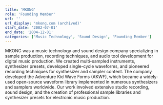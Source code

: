```yaml
---
title: 'MKONG'
role: 'Founding Member'
url: ''
url_display: 'mkong.com (archived)'
start_date: '2002-07-01'
end_date: '2004-12-01'
categories: ['Music Technology', 'Sound Design', 'Founding Member']
---
```


MKONG was a music technology and sound design company specializing in sample
production, recording techniques, and audio tool development for digital music
production. We created multi-sampled instruments, synthesizer presets, developed
single-cycle waveforms, and pioneered recording techniques for synthesizer and
sampler content. The company developed the Adventure Kid Wave Forms (AKWF),
which became a widely-used open-source waveform library implemented in numerous
synthesizers and samplers worldwide. Our work involved extensive studio
recording, sound design, and the creation of professional sample libraries and
synthesizer presets for electronic music production.
